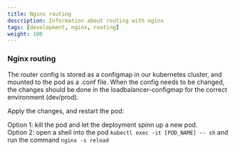 ```yaml
---
title: Nginx routing
description: Information about routing with nginx
tags: [development, nginx, routing]
weight: 100
---
```


### Nginx routing

The router config is stored as a configmap in our kubernetes cluster, and mounted to the pod as a .conf file.
When the config needs to be changed, the changes should be done in the loadbalancer-configmap for the correct environment (dev/prod).

Apply the changes, and restart the pod:

Option 1: kill the pod and let the deployment spinn up a new pod.  
Option 2: open a shell into the pod `kubectl exec -it [POD_NAME] -- sh` and run the command `nginx -s reload`
